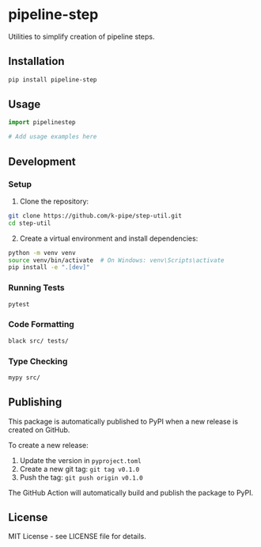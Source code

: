 # pipeline-step

Utilities to simplify creation of pipeline steps.

## Installation

```bash
pip install pipeline-step
```

## Usage

```python
import pipelinestep

# Add usage examples here
```

## Development

### Setup

1. Clone the repository:
```bash
git clone https://github.com/k-pipe/step-util.git
cd step-util
```

2. Create a virtual environment and install dependencies:
```bash
python -m venv venv
source venv/bin/activate  # On Windows: venv\Scripts\activate
pip install -e ".[dev]"
```

### Running Tests

```bash
pytest
```

### Code Formatting

```bash
black src/ tests/
```

### Type Checking

```bash
mypy src/
```

## Publishing

This package is automatically published to PyPI when a new release is created on GitHub.

To create a new release:
1. Update the version in `pyproject.toml`
2. Create a new git tag: `git tag v0.1.0`
3. Push the tag: `git push origin v0.1.0`

The GitHub Action will automatically build and publish the package to PyPI.

## License

MIT License - see LICENSE file for details.
